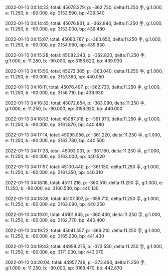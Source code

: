 2022-01-10 04:14:23, total: 45078.279, p: -362.730, delta:11.250 手, g:1.000, e: 11.250, b: -90.000, ep: 3153.590, bp: 439.540

2022-01-10 04:14:45, total: 45076.861, p: -362.840, delta:11.250 手, g:1.000, e: 11.250, b: -90.000, ep: 3153.000, bp: 439.480

2022-01-10 04:15:07, total: 45063.767, p: -363.650, delta:11.250 手, g:1.000, e: 11.250, b: -90.000, ep: 3154.990, bp: 439.830

2022-01-10 04:15:28, total: 45082.343, p: -362.820, delta:11.250 手, g:1.000, e: 11.250, b: -90.000, ep: 3156.620, bp: 439.930

2022-01-10 04:15:50, total: 45073.365, p: -363.040, delta:11.250 手, g:1.000, e: 11.250, b: -90.000, ep: 3157.360, bp: 440.050

2022-01-10 04:16:11, total: 45076.497, p: -362.730, delta:11.250 手, g:1.000, e: 11.250, b: -90.000, ep: 3156.710, bp: 439.930

2022-01-10 04:16:32, total: 45072.654, p: -363.080, delta:11.250 手, g:1.000, e: 11.250, b: -90.000, ep: 3156.920, bp: 440.000

2022-01-10 04:16:53, total: 45087.518, p: -361.970, delta:11.250 手, g:1.000, e: 11.250, b: -90.000, ep: 3161.870, bp: 440.480

2022-01-10 04:17:14, total: 45095.056, p: -361.220, delta:11.250 手, g:1.000, e: 11.250, b: -90.000, ep: 3162.780, bp: 440.500

2022-01-10 04:17:36, total: 45093.031, p: -361.160, delta:11.250 手, g:1.000, e: 11.250, b: -90.000, ep: 3163.000, bp: 440.520

2022-01-10 04:17:57, total: 45100.440, p: -361.130, delta:11.250 手, g:1.000, e: 11.250, b: -90.000, ep: 3161.350, bp: 440.310

2022-01-10 04:18:18, total: 45111.216, p: -360.510, delta:11.250 手, g:1.000, e: 11.250, b: -90.000, ep: 3160.530, bp: 440.130

2022-01-10 04:18:39, total: 45107.307, p: -359.710, delta:11.250 手, g:1.000, e: 11.250, b: -90.000, ep: 3163.090, bp: 440.350

2022-01-10 04:19:01, total: 45101.945, p: -360.430, delta:11.250 手, g:1.000, e: 11.250, b: -90.000, ep: 3162.770, bp: 440.400

2022-01-10 04:19:22, total: 45041.557, p: -366.210, delta:11.250 手, g:1.000, e: 11.250, b: -90.000, ep: 3165.230, bp: 441.430

2022-01-10 04:19:43, total: 44958.275, p: -373.530, delta:11.250 手, g:1.000, e: 11.250, b: -90.000, ep: 3171.030, bp: 443.070

2022-01-10 04:20:04, total: 44957.749, p: -373.490, delta:11.250 手, g:1.000, e: 11.250, b: -90.000, ep: 3169.470, bp: 442.870
